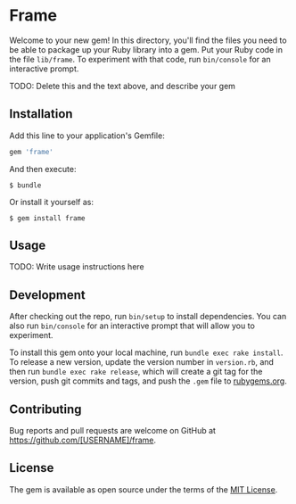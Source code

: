 # Frame

Welcome to your new gem! In this directory, you'll find the files you need to be able to package up your Ruby library into a gem. Put your Ruby code in the file `lib/frame`. To experiment with that code, run `bin/console` for an interactive prompt.

TODO: Delete this and the text above, and describe your gem

## Installation

Add this line to your application's Gemfile:

```ruby
gem 'frame'
```

And then execute:

    $ bundle

Or install it yourself as:

    $ gem install frame

## Usage

TODO: Write usage instructions here

## Development

After checking out the repo, run `bin/setup` to install dependencies. You can also run `bin/console` for an interactive prompt that will allow you to experiment.

To install this gem onto your local machine, run `bundle exec rake install`. To release a new version, update the version number in `version.rb`, and then run `bundle exec rake release`, which will create a git tag for the version, push git commits and tags, and push the `.gem` file to [rubygems.org](https://rubygems.org).

## Contributing

Bug reports and pull requests are welcome on GitHub at https://github.com/[USERNAME]/frame.


## License

The gem is available as open source under the terms of the [MIT License](http://opensource.org/licenses/MIT).

